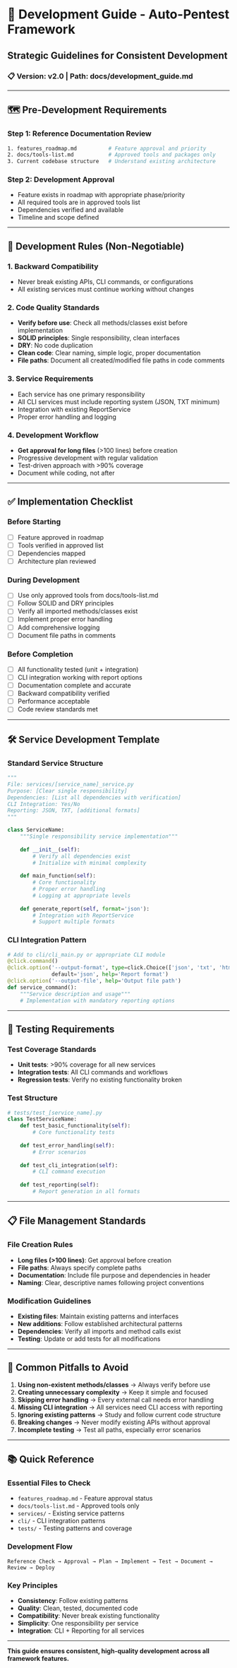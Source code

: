 # 🎯 Development Guide - Auto-Pentest Framework
## Strategic Guidelines for Consistent Development

### 📋 **Version**: v2.0 | **Path**: docs/development_guide.md

---

## 🗺️ **Pre-Development Requirements**

### **Step 1: Reference Documentation Review**
```bash
1. features_roadmap.md          # Feature approval and priority
2. docs/tools-list.md           # Approved tools and packages only
3. Current codebase structure   # Understand existing architecture
```

### **Step 2: Development Approval**
- Feature exists in roadmap with appropriate phase/priority
- All required tools are in approved tools list
- Dependencies verified and available
- Timeline and scope defined

---

## 🚨 **Development Rules (Non-Negotiable)**

### **1. Backward Compatibility**
- Never break existing APIs, CLI commands, or configurations
- All existing services must continue working without changes

### **2. Code Quality Standards**
- **Verify before use**: Check all methods/classes exist before implementation
- **SOLID principles**: Single responsibility, clean interfaces
- **DRY**: No code duplication
- **Clean code**: Clear naming, simple logic, proper documentation
- **File paths**: Document all created/modified file paths in code comments

### **3. Service Requirements**
- Each service has one primary responsibility
- All CLI services must include reporting system (JSON, TXT minimum)
- Integration with existing ReportService
- Proper error handling and logging

### **4. Development Workflow**
- **Get approval for long files** (>100 lines) before creation
- Progressive development with regular validation
- Test-driven approach with >90% coverage
- Document while coding, not after

---

## ✅ **Implementation Checklist**

### **Before Starting**
- [ ] Feature approved in roadmap
- [ ] Tools verified in approved list
- [ ] Dependencies mapped
- [ ] Architecture plan reviewed

### **During Development**
- [ ] Use only approved tools from docs/tools-list.md
- [ ] Follow SOLID and DRY principles
- [ ] Verify all imported methods/classes exist
- [ ] Implement proper error handling
- [ ] Add comprehensive logging
- [ ] Document file paths in comments

### **Before Completion**
- [ ] All functionality tested (unit + integration)
- [ ] CLI integration working with report options
- [ ] Documentation complete and accurate
- [ ] Backward compatibility verified
- [ ] Performance acceptable
- [ ] Code review standards met

---

## 🛠️ **Service Development Template**

### **Standard Service Structure**
```python
"""
File: services/[service_name]_service.py
Purpose: [Clear single responsibility]
Dependencies: [List all dependencies with verification]
CLI Integration: Yes/No
Reporting: JSON, TXT, [additional formats]
"""

class ServiceName:
    """Single responsibility service implementation"""
    
    def __init__(self):
        # Verify all dependencies exist
        # Initialize with minimal complexity
        
    def main_function(self):
        # Core functionality
        # Proper error handling
        # Logging at appropriate levels
        
    def generate_report(self, format='json'):
        # Integration with ReportService
        # Support multiple formats
```

### **CLI Integration Pattern**
```python
# Add to cli/cli_main.py or appropriate CLI module
@click.command()
@click.option('--output-format', type=click.Choice(['json', 'txt', 'html']), 
              default='json', help='Report format')
@click.option('--output-file', help='Output file path')
def service_command():
    """Service description and usage"""
    # Implementation with mandatory reporting options
```

---

## 🧪 **Testing Requirements**

### **Test Coverage Standards**
- **Unit tests**: >90% coverage for all new services
- **Integration tests**: All CLI commands and workflows
- **Regression tests**: Verify no existing functionality broken

### **Test Structure**
```python
# tests/test_[service_name].py
class TestServiceName:
    def test_basic_functionality(self):
        # Core functionality tests
        
    def test_error_handling(self):
        # Error scenarios
        
    def test_cli_integration(self):
        # CLI command execution
        
    def test_reporting(self):
        # Report generation in all formats
```

---

## 📋 **File Management Standards**

### **File Creation Rules**
- **Long files (>100 lines)**: Get approval before creation
- **File paths**: Always specify complete paths
- **Documentation**: Include file purpose and dependencies in header
- **Naming**: Clear, descriptive names following project conventions

### **Modification Guidelines**
- **Existing files**: Maintain existing patterns and interfaces
- **New additions**: Follow established architectural patterns
- **Dependencies**: Verify all imports and method calls exist
- **Testing**: Update or add tests for all modifications

---

## 🚫 **Common Pitfalls to Avoid**

1. **Using non-existent methods/classes** → Always verify before use
2. **Creating unnecessary complexity** → Keep it simple and focused
3. **Skipping error handling** → Every external call needs error handling
4. **Missing CLI integration** → All services need CLI access with reporting
5. **Ignoring existing patterns** → Study and follow current code structure
6. **Breaking changes** → Never modify existing APIs without approval
7. **Incomplete testing** → Test all paths, especially error scenarios

---

## 📚 **Quick Reference**

### **Essential Files to Check**
- `features_roadmap.md` - Feature approval status
- `docs/tools-list.md` - Approved tools only
- `services/` - Existing service patterns
- `cli/` - CLI integration patterns
- `tests/` - Testing patterns and coverage

### **Development Flow**
```
Reference Check → Approval → Plan → Implement → Test → Document → Review → Deploy
```

### **Key Principles**
- **Consistency**: Follow existing patterns
- **Quality**: Clean, tested, documented code
- **Compatibility**: Never break existing functionality
- **Simplicity**: One responsibility per service
- **Integration**: CLI + Reporting for all services

---

**This guide ensures consistent, high-quality development across all framework features.**